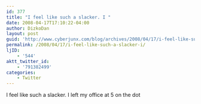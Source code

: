 ```yaml
---
id: 377
title: "I feel like such a slacker. I "
date: 2008-04-17T17:10:22-04:00
author: DizkoDan
layout: post
guid: 'http://www.cyberjunx.com/blog/archives/2008/04/17/i-feel-like-such-a-slacker-i/'
permalink: /2008/04/17/i-feel-like-such-a-slacker-i/
ljID:
    - '544'
aktt_twitter_id:
    - '791382499'
categories:
    - Twitter
---
```


I feel like such a slacker. I left my office at 5 on the dot